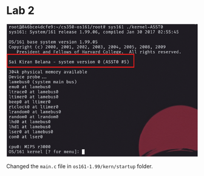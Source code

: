 # Lab 2


![1-Print-name.png](./Images/print-name-os-kernel.png)

Changed the `main.c` file in `os161-1.99/kern/startup` folder. 
